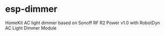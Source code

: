 # esp-dimmer
HomeKit AC light dimmer based on Sonoff RF R2 Power v1.0 with RobotDyn AC Light Dimmer Module

